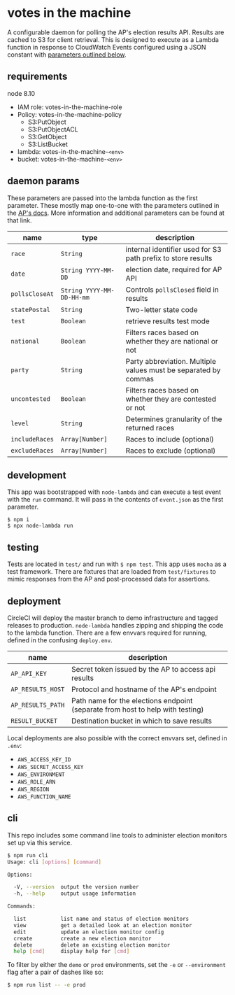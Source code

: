 # votes in the machine
A configurable daemon for polling the AP's election results API. Results are cached to S3 for client retrieval. This is designed to execute as a Lambda function in response to CloudWatch Events configured using a JSON constant with [parameters outlined below](#daemon-params).

## requirements
node 8.10
- IAM role: votes-in-the-machine-role
- Policy: votes-in-the-machine-policy
  - S3:PutObject
  - S3:PutObjectACL
  - S3:GetObject
  - S3:ListBucket
- lambda: votes-in-the-machine-`<env>`
- bucket: votes-in-the-machine-`<env>`

## daemon params
These parameters are passed into the lambda function as the first parameter. These mostly map one-to-one with the parameters outlined in the [AP's docs](http://customersupport.ap.org/doc/AP_Elections_API_Developer_Guide.pdf). More information and additional parameters can be found at that link.

name | type |  description
--- | --- | ---
`race` | `String` | internal identifier used for S3 path prefix to store results
`date` | `String YYYY-MM-DD` | election date, required for AP API
`pollsCloseAt` | `String YYYY-MM-DD-HH-mm` | Controls `pollsClosed` field in results
`statePostal` | `String` | Two-letter state code
`test` | `Boolean` | retrieve results test mode
`national` | `Boolean` | Filters races based on whether they are national or not
`party` | `String` | Party abbreviation. Multiple values must be separated by commas
`uncontested` | `Boolean` | Filters races based on whether they are contested or not
`level` | `String` | Determines granularity of the returned races
`includeRaces` | `Array[Number]` | Races to include (optional)
`excludeRaces` | `Array[Number]` | Races to exclude (optional)

## development
This app was bootstrapped with `node-lambda` and can execute a test event with the `run` command. It will pass in the contents of `event.json` as the first parameter.

```
$ npm i
$ npx node-lambda run
```

## testing
Tests are located in `test/` and run with `$ npm test`. This app uses `mocha` as a test framework. There are fixtures that are loaded from `test/fixtures` to mimic responses from the AP and post-processed data for assertions.

## deployment
CircleCI will deploy the master branch to demo infrastructure and tagged releases to production. `node-lambda` handles zipping and shipping the code to the lambda function. There are a few envvars required for running, defined in the confusing `deploy.env`.

name | description
--- | ---
`AP_API_KEY` | Secret token issued by the AP to access api results
`AP_RESULTS_HOST` | Protocol and hostname of the AP's endpoint
`AP_RESULTS_PATH` | Path name for the elections endpoint (separate from host to help with testing)
`RESULT_BUCKET` | Destination bucket in which to save results

Local deployments are also possible with the correct envvars set, defined in `.env`:

- `AWS_ACCESS_KEY_ID`
- `AWS_SECRET_ACCESS_KEY`
- `AWS_ENVIRONMENT`
- `AWS_ROLE_ARN`
- `AWS_REGION`
- `AWS_FUNCTION_NAME`

## cli
This repo includes some command line tools to administer election monitors set up via this service.

```bash
$ npm run cli
Usage: cli [options] [command]

Options:

  -V, --version  output the version number
  -h, --help     output usage information

Commands:

  list           list name and status of election monitors
  view           get a detailed look at an election monitor
  edit           update an election monitor config
  create         create a new election monitor
  delete         delete an existing election monitor
  help [cmd]     display help for [cmd]
```

To filter by either the `demo` or `prod` environments, set the `-e` or `--environment` flag after a pair of dashes like so:
```bash
$ npm run list -- -e prod
```
